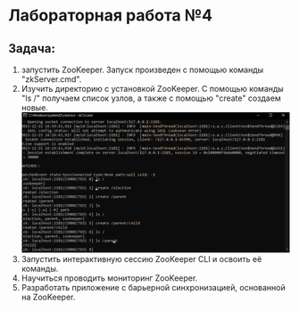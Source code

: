 # Лабораторная работа №4 
## Задача: 
1. запустить ZooKeeper.
Запуск произведен с помощью команды "zkServer.cmd".
2. Изучить директорию с установкой ZooKeeper.
С помощью команды "ls /" получаем список узлов,  а также с помощью "create" создаем новые.
![График](https://github.com/BandooSs/Big_data_2023/blob/main/LR_4/images/1.png)
5. Запустить интерактивную сессию ZooKeeper CLI и освоить её команды.
6. Научиться проводить мониторинг ZooKeeper.
7. Разработать приложение с барьерной синхронизацией, основанной на ZooKeeper.
